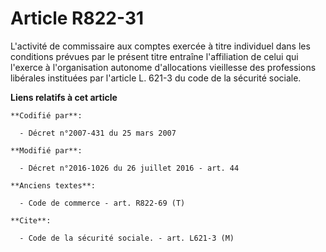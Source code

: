 # Article R822-31

L'activité de commissaire aux comptes exercée à titre individuel dans les conditions prévues par le présent titre entraîne
l'affiliation de celui qui l'exerce à l'organisation autonome d'allocations vieillesse des professions libérales instituées
par l'article L. 621-3 du code de la sécurité sociale.

**Liens relatifs à cet article**

	**Codifié par**:

	  - Décret n°2007-431 du 25 mars 2007

	**Modifié par**:

	  - Décret n°2016-1026 du 26 juillet 2016 - art. 44

	**Anciens textes**:

	  - Code de commerce - art. R822-69 (T)

	**Cite**:

	  - Code de la sécurité sociale. - art. L621-3 (M)
